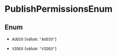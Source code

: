 

# PublishPermissionsEnum

## Enum


* `AUDIO` (value: `"AUDIO"`)

* `VIDEO` (value: `"VIDEO"`)



